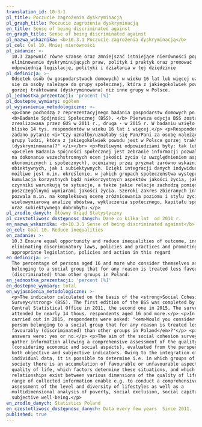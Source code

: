 ```yaml
---
translation_id: 10-3-1
pl_title: Poczucie zagrożenia dyskryminacją
pl_graph_title: Poczucie zagrożenia dyskryminacją
en_title: Sense of being discriminated against
en_graph_title: Sense of being discriminated against
pl_nazwa_wskaznika: <b>10.3.1 Poczucie zagrożenia dyskryminacją</b>
pl_cel: Cel 10. Mniej nierówności
pl_zadanie: >-
  10.3 Zapewnić równe szanse oraz zmniejszać istniejące nierówności poprzez
  eliminowanie dyskryminujących praw, polityk i praktyk oraz promować
  odpowiednią legislację, polityki i działania w tej dziedzinie
pl_definicja: >-
  Odsetek osób (w gospodarstwach domowych) w wieku 16 lat lub więcej uznających
  się za osoby należące do grupy społecznej, która z jakiegokolwiek powodu jest
  gorzej traktowana (dyskryminowana) niż inne grupy w Polsce.
pl_jednostka_prezentacji: 'procent [%]'
pl_dostepne_wymiary: ogółem
pl_wyjasnienia_metodologiczne: >-
  <p>Dane pochodzą z reprezentacyjnego badania gospodarstw domowych pn.
  <b>Badanie Spójności Społecznej (BSS). </b> Pierwsza edycja BSS została
  zrealizowana przez GUS w 2011 r., druga - w 2015 r. W badaniu wzięło udział
  blisko 14 tys. respondentów w wieku 16 lat i więcej.</p> <p>Respondentom
  zadano pytanie <i>"Czy uznałby/uznałaby się Pan/Pani za osobę należącą do
  grupy ludzi, która z jakiegokolwiek powodu jest w Polsce gorzej traktowana
  (dyskryminowana)?" </i></br> <p>Możliwymi odpowiedziami były: tak lub nie.</p>
  <p>Celem Badania spójności społecznej jest zebranie informacji pozwalających
  na dokonanie wszechstronnych ocen jakości życia (z uwzględnieniem aspektów
  ekonomicznych i społecznych), ocenianej przez pryzmat zarówno wskaźników
  obiektywnych, jak i subiektywnych. Dzięki integracji danych indywidualnych
  możliwe jest m.in. określenie, w jakich grupach społeczeństwa występuje
  kumulacja korzystnych bądź niekorzystnych aspektów jakości życia, jakie
  czynniki warunkują te sytuacje, a także jakie relacje zachodzą pomiędzy
  poszczególnymi wymiarami jakości życia. Szeroki zakres zbieranych informacji
  pozwala m.in. na kompleksową ocenę zróżnicowania poziomu i stylu życia oraz
  wielowymiarową analizę ubóstwa, wykluczenia społecznego, kapitału społecznego
  oraz subiektywnego dobrobytu.</p>
pl_zrodlo_danych: Główny Urząd Statystyczny
pl_czestotliwosc_dostępnosc_danych: Dane co kilka lat  od 2011 r.
en_nazwa_wskaznika: <b>10.3.1 Sense of being discriminated against</b>
en_cel: Goal 10. Reduce inequalities
en_zadanie: >-
  10.3 Ensure equal opportunity and reduce inequalities of outcome, including by
  eliminating discriminatory laws, policies and practices and promoting
  appropriate legislation, policies and action in this regard
en_definicja: >-
  The percentage of persons aged 16 and more who consider themselves as
  belonging to a social group that for any reason is treated less favourably
  (discriminated) than other groups in Poland.
en_jednostka_prezentacji: 'percent [%]'
en_dostepne_wymiary: total
en_wyjasnienia_metodologiczne: >-
  <p>The indicator calculated on the basis of the <strong>Social Cohesion
  Survey</strong> (BSS). The first edition of the BSS was completed by the
  Central Statistical Office in 2011, the second one in 2015. The survey was
  attended by nearly 14 thous. respondents aged 16 and more.</p> <p>In a survey
  carried out in 2015, respondents were asked: "<em>Would you consider to be a
  person belonging to a social group that for any reason is treated less
  favourably (discriminated) than other groups in Poland</em>?"</p> <p>Possible
  answers were: yes or no.</p> <p>The aim of the social cohesion survey is to
  gather information allowing a comprehensive assessment of the quality of life
  (considering economic and social aspects), evaluated from the perspective of
  both objective and subjective indicators. Owing to the integration of
  individual data, it is possible to determine i.e. in which groups of the
  society there is an accumulation of favourable or unfavourable aspects of the
  quality of life, which factors determine these situations, and which
  relationships exist between various dimensions of the quality of life. A wide
  range of collected information enable e.g. to conduct a comprehensive
  assessment of the level and diversity of lifestyles as well as a
  multidimensional analysis of poverty, social exclusion, social capital and
  subjective well-being.</p>
en_zrodlo_danych: Statistics Poland
en_czestotliwosc_dostępnosc_danych: Data every few years  Since 2011.
published: true
---
```

